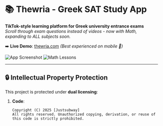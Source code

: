 # 📚 Thewria - Greek SAT Study App

**TikTok-style learning platform for Greek university entrance exams**  
*Scroll through exam questions instead of videos - now with Math, expanding to ALL subjects soon.*

➡️ **Live Demo**: [thewria.com](https://thewria.com) *(Best experienced on mobile 📱)*

![App Screenshot](https://i.imgur.com/o1xdKQR.png)
![Math Lessons]([https://thewria.com/math/index.html](https://i.imgur.com/6FTIO6d.png))

---

## 🔒 Intellectual Property Protection
This project is protected under **dual licensing**:

1. **Code**:  
   ```plaintext
   Copyright (C) 2025 [Justsubway]
   All rights reserved. Unauthorized copying, derivation, or reuse of this code is strictly prohibited.
